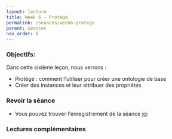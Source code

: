 ```yaml
---
layout: lecture
title: Week 6 - Protégé
permalink: /seances/week6-protege
parent: Séances
nav_order: 6
---
```



### Objectifs:

Dans cette sixième leçon, nous verrons :

- Protégé : comment l'utiliser pour créer une ontologie de base
- Créer des instances et leur attribuer des propriétés


### Revoir la séance
 
- Vous pouvez trouver l'enregistrement de la séance [ici](#)

### Lectures complémentaires








